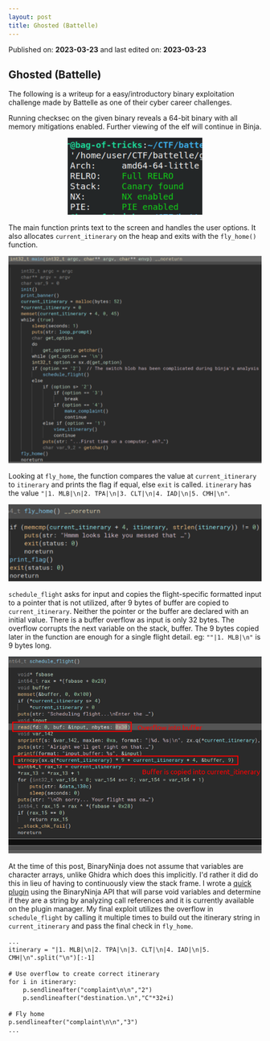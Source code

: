 ```yaml
--- 
layout: post 
title: Ghosted (Battelle)
--- 
```

 
Published on: **2023-03-23** and last edited on: **2023-03-23** 
 
 
## Ghosted (Battelle)
 
The following is a writeup for a easy/introductory binary exploitation challenge made by Battelle as one of their cyber career challenges.

Running checksec on the given binary reveals a 64-bit binary with all memory mitigations enabled. Further viewing of the elf will continue in Binja.
<p align="center"> 
  <img src="/assets/2023-03-23-0/Screenshot_13.png" /> 
</p> 

The main function prints text to the screen and handles the user options. It also allocates `current_itinerary` on the heap and exits with the `fly_home()` function.
<p align="center"> 
  <img src="/assets/2023-03-23-0/Screenshot_14.png" /> 
</p> 

Looking at `fly_home`, the function compares the value at `current_itinerary` to `itinerary` and prints the flag if equal, else `exit` is called. `itinerary` has the value `"|1. MLB|\n|2. TPA|\n|3. CLT|\n|4. IAD|\n|5. CMH|\n"`.
<p align="center"> 
  <img src="/assets/2023-03-23-0/Screenshot_15.png" /> 
</p> 

`schedule_flight` asks for input and copies the flight-specific formatted input to a pointer that is not utilized, after 9 bytes of buffer are copied to `current_itinerary`. Neither the pointer or the buffer are declared with an initial value. There is a buffer overflow as input is only 32 bytes. The overflow corrupts the next variable on the stack, buffer. The 9 bytes copied later in the function are enough for a single flight detail. eg: `""|1. MLB|\n"` is 9 bytes long.
<p align="center"> 
  <img src="/assets/2023-03-23-0/Screenshot_16.png" /> 
</p> 

At the time of this post, BinaryNinja does not assume that variables are character arrays, unlike Ghidra which does this implicitly. I'd rather it did do this in lieu of having to continuously view the stack frame. I wrote a <a href="https://github.com/elbee-cyber/analyze_char_arrays">quick plugin</a> using the BinaryNinja API that will parse void variables and determine if they are a string by analyzing call references and it is currently available on the plugin manager.
My final exploit utilizes the overflow in `schedule_flight` by calling it multiple times to build out the itinerary string in `current_itinerary` and pass the final check in `fly_home`.
```python3
...
itinerary = "|1. MLB|\n|2. TPA|\n|3. CLT|\n|4. IAD|\n|5. CMH|\n".split("\n")[:-1]

# Use overflow to create correct itinerary
for i in itinerary:
    p.sendlineafter("complaint\n\n","2")
    p.sendlineafter("destination.\n","C"*32+i)

# Fly home
p.sendlineafter("complaint\n\n","3")
...
```
